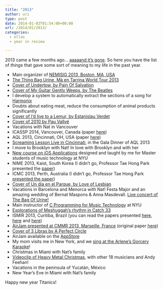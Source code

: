 ```yaml
---
title: "2013"
author: uri
type: post
date: 2014-01-02T01:54:00+00:00
url: /2014/01/2013/
categories:
  - ollas
  - year in review

---
```

2013 came a few months ago&#8230; <a href="https://www.youtube.com/watch?v=-DT7bX-B1Mg" target="_blank">aaaaand it&#8217;s gone</a>. So here you have the list of _things_ that gave some sort of meaning to my life in the past year.

  * Main organizer of <a href="https://files.nyu.edu/onc202/public/NEMISIG13/" target="_blank">NEMISIG 2013, Boston, MA, USA</a>
  * <a href="/2012/12/thin-bag-of-urine-tour-2013/" target="_blank">The Thing Bag Urine, Mà en Tarrina World Tour 2013</a>
  * <a href="/2013/03/cover-of-undertow-by-pain-of-salvation/" target="_blank">Cover of Undertow, by Pain Of Salvation</a>
  * <a href="/2013/03/cover-of-while-my-guitar-gently-weeps-by-the-beatles/" target="_blank">Cover of My Guitar Gently Weeps, by The Beatles</a>
  * I develop a system to automatically extract the sections of a song for <a href="https://www.harmonixmusic.com/" target="_blank">Harmonix</a>
  * Doubts about eating meat, reduce the consumption of animal products significantly
  * <a href="/2013/04/id-like-to-be-a-lemur-new-cover/" target="_blank">Cover of I&#8217;d live to a Lemur, by Estanislau Verdet</a>
  * <a href="/2013/05/cover-of-2010-by-pau-vallve/" target="_blank">Cover of 2010 by Pau Vallvé</a>
  * Vacations with Nat in Vancouver
  * ICASSP 2014, Vancouver, Canada (paper <a href="https://files.nyu.edu/onc202/public/publications/Nieto-ICASSP13.pdf" target="_blank">here</a>)
  * AQL 2013, Cincinnati, OH, USA (paper <a href="https://files.nyu.edu/onc202/public/publications/Nieto-AQL2013.pdf" target="_blank">here</a>)
  * <a href="/2013/06/13th-ultimate-screaming-lesson-live-in-cincinnati/" target="_blank">Screaming Lesson Live in Cincinnati</a>, in the Gala Dinner of AQL 2013
  * I move to Brooklyn with Nat! In love with Brooklyn and with her
  * <a href="https://files.nyu.edu/onc202/public/iOS/" target="_blank">New course on iOS Applications</a> designed and taught by me for Master students of music technology at NYU
  * NIME 2013, Kaist, South Korea (I didn&#8217;t go, Professor Tae Hong Park presented the <a href="https://files.nyu.edu/onc202/public/publications/ParkNieto-NIME13.pdf" target="_blank">paper</a>)
  * ICMC 2013, Perth, Australia (I didn&#8217;t go, Professor Tae Hong Park <a href="https://icmc2013.com.au/program/papers-program/" target="_blank">presented the paper</a>)
  * <a href="/2013/07/un-dia-en-el-parque-love-of-lesbian-cover/" target="_blank">Cover of Un día en el Parque, by Love of Lesbian</a>
  * Vacations in Barcelona and Menorca with Nat! Festa Major and an amazing wedding of Bernat Maspons & Anna Masdevall. <a href="https://instagram.com/p/eNdwmnpEZ1/" target="_blank">Live concert of The Bag Of Urine!</a>
  * Main instructor of <a href="https://files.nyu.edu/onc202/public/CProgramming/Fall13/" target="_blank">C Programming for Music Technology</a> at NYU
  * <a href="/2013/08/exploring-the-rhythm-of-meshuggahs-catch-33/" target="_blank">Explorations of Meshuggah&#8217;s rhythm in Catch 33</a>
  * ISMIR 2013, Curitiba, Brazil (you can read the papers presented <a href="https://files.nyu.edu/onc202/public/publications/HumphreyNietoBello-ISMIR2013.pdf" target="_blank">here</a>, <a href="https://files.nyu.edu/onc202/public/publications/NietoFarbood-PatDiscoMIREX2013.pdf" target="_blank">here</a> and <a href="https://files.nyu.edu/onc202/public/publications/ISMIR2013-LateBreakSegmentation.pdf" target="_blank">here</a>)
  * <a href="/2013/10/the-airsynth-at-ccmr/" target="_blank">AirJam presented at CMMR 2013, Marseille, France</a> (original paper <a href="https://files.nyu.edu/onc202/public/publications/Nieto-CMMR2013.pdf" target="_blank">here</a>)
  * <a href="/2013/11/3-libras-a-perfect-circle-cover/" target="_blank">Cover of 3 Libras by A Perfect Circle</a>
  * AirJam available on the <a href="https://itunes.apple.com/us/app/airjam/id775830045?mt=8" target="_blank">AppStore</a>
  * My mom visits me in New York, and we <a href="https://www.youtube.com/watch?v=HaR7A68oKic" target="_blank">sing at the Arlene&#8217;s Gorcery Karaoke</a>!
  * Christmas in Miami with Nat&#8217;s family
  * <a href="https://www.youtube.com/watch?v=tTHEwAygE2Y" target="_blank">Videoclip of Heavy Metal Christmas</a>, with other 18 musicians and Andy Feehan!
  * Vacations in the peninsula of Yucatán, México
  * New Year&#8217;s Eve in Miami with Nat&#8217;s family

Happy new year Titanics!
